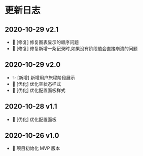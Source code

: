 # 更新日志


## 2020-10-29 v2.1

- 🐛 [修复] 修复图表显示的顺序问题
- 🐛 [修复] 修复新增一条记录时,如果没有阶段值会直接崩溃的问题

## 2020-10-29 v2.0

- ✨ [新增] 新增用户旅程阶段展示
- 💄 [优化] 优化空状态样式
- 💄 [优化] 优化配置面板样式

## 2020-10-28 v1.1

- 🚀 [优化] 优化配置面板


## 2020-10-26 v1.0

- 🎉 项目初始化 MVP 版本
